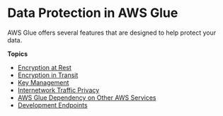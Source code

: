 # Data Protection in AWS Glue<a name="data-protection"></a>

AWS Glue offers several features that are designed to help protect your data\.

**Topics**
+ [Encryption at Rest](encryption-at-rest.md)
+ [Encryption in Transit](encryption-in-transit.md)
+ [Key Management](key-management.md)
+ [Internetwork Traffic Privacy](inter-network-traffic-privacy.md)
+ [AWS Glue Dependency on Other AWS Services](dependency-on-other-services.md)
+ [Development Endpoints](dev-endpoints.md)